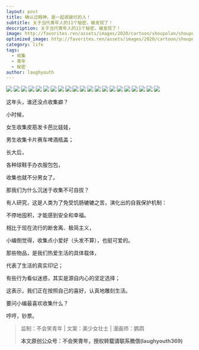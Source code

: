 ```yaml
---
layout: post
title: 确认过眼神，是一起收破烂的人！
subtitle: 关于当代青年人的11个秘密，被发现了！
description: 关于当代青年人的11个秘密，被发现了！
image: http://favorites.ren/assets/images/2020/cartoon/shoupolan/shoupolan00.jpeg
optimized_image: http://favorites.ren/assets/images/2020/cartoon/shoupolan/shoupolan00.jpeg
category: life
tags:
  - 收集
  - 青年
  - 秘密
author: laughyouth
---
```


![](http://favorites.ren/assets/images/2020/cartoon/shoupolan/shoupolan01.jpg)
![](http://favorites.ren/assets/images/2020/cartoon/shoupolan/shoupolan02.jpg)
![](http://favorites.ren/assets/images/2020/cartoon/shoupolan/shoupolan03.jpg)
![](http://favorites.ren/assets/images/2020/cartoon/shoupolan/shoupolan04.jpg)
![](http://favorites.ren/assets/images/2020/cartoon/shoupolan/shoupolan05.jpg)
![](http://favorites.ren/assets/images/2020/cartoon/shoupolan/shoupolan06.jpg)
![](http://favorites.ren/assets/images/2020/cartoon/shoupolan/shoupolan07.jpg)
![](http://favorites.ren/assets/images/2020/cartoon/shoupolan/shoupolan08.jpg)
![](http://favorites.ren/assets/images/2020/cartoon/shoupolan/shoupolan09.jpg)
![](http://favorites.ren/assets/images/2020/cartoon/shoupolan/shoupolan10.jpg)
![](http://favorites.ren/assets/images/2020/cartoon/shoupolan/shoupolan11.jpg)
![](http://favorites.ren/assets/images/2020/cartoon/shoupolan/shoupolan12.jpg)
![](http://favorites.ren/assets/images/2020/cartoon/shoupolan/shoupolan13.jpg)
![](http://favorites.ren/assets/images/2020/cartoon/shoupolan/shoupolan14.jpg)
![](http://favorites.ren/assets/images/2020/cartoon/shoupolan/shoupolan15.jpg)
![](http://favorites.ren/assets/images/2020/cartoon/shoupolan/shoupolan16.jpg)
![](http://favorites.ren/assets/images/2020/cartoon/shoupolan/shoupolan17.jpg)
![](http://favorites.ren/assets/images/2020/cartoon/shoupolan/shoupolan18.jpg)
![](http://favorites.ren/assets/images/2020/cartoon/shoupolan/shoupolan19.jpg)
![](http://favorites.ren/assets/images/2020/cartoon/shoupolan/shoupolan20.jpg)
![](http://favorites.ren/assets/images/2020/cartoon/shoupolan/shoupolan21.jpg)

这年头，谁还没点收集癖？

小时候，

女生收集皮筋发卡芭比娃娃，

男生收集卡片赛车啤酒瓶盖；

长大后，

各种球鞋手办衣服包包，

收集也就不分男女了。
 
那我们为什么沉迷于收集不可自拔？

有人研究，这是人类为了免受饥肠辘辘之苦，演化出的自我保护机制：

不停地囤积，才能感到安全和幸福。
 
相比于现在流行的断舍离、极简主义，

小编倒觉得，收集点小爱好（头发不算），也挺可爱的。
 
那些物品，是我们热爱生活的具体载体，

代表了生活的真实印记；

有些行为看似迷惑，其实是源自内心的坚定选择；

这表示，我们正在按照自己的喜好，认真地雕刻生活。
 
要问小编最喜欢收集什么？

哼哼，钞票。

>监制：不会笑青年 | 文案：美少女壮士 | 漫画师：鹦鹉 
>
>**本文原创公众号：不会笑青年，授权转载请联系微信(laughyouth369)**